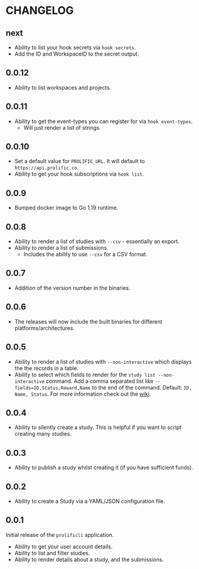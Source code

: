 # CHANGELOG

## next

- Ability to list your hook secrets via `hook secrets`.
- Add the ID and WorkspaceID to the secret output.

## 0.0.12

- Ability to list workspaces and projects.

## 0.0.11

- Ability to get the event-types you can register for via `hook event-types`.
  - Will just render a list of strings.

## 0.0.10

- Set a default value for `PROLIFIC_URL`. It will default to `https://api.prolific.co`.
- Ability to get your hook subscriptions via `hook list`.

## 0.0.9

- Bumped docker image to Go 1.19 runtime.

## 0.0.8

- Ability to render a list of studies with `--csv` - essentially an export.
- Ability to render a list of submissions.
  - Includes the ability to use `--csv` for a CSV format.

## 0.0.7

- Addition of the version number in the binaries.

## 0.0.6

- The releases will now include the built binaries for different platforms/architectures.

## 0.0.5

- Ability to render a list of studies with `--non-interactive` which displays the the records in a table.
- Ability to select which fields to render for the `study list --non-interactive` command. Add a comma separated list like `--fields=ID,Status,Reward,Name` to the end of the command. Default: `ID, Name, Status`. For more information check out the [wiki](https://github.com/benmatselby/prolificli/wiki/Fields-you-can-use-in-the-non-interactive-list-study-command).

## 0.0.4

- Ability to silently create a study. This is helpful if you want to script creating many studies.

## 0.0.3

- Ability to publish a study whilst creating it (if you have sufficient funds).

## 0.0.2

- Ability to create a Study via a YAML/JSON configuration file.

## 0.0.1

Initial release of the `prolificli` application.

- Ability to get your user account details.
- Ability to list and filter studies.
- Ability to render details about a study, and the submissions.
